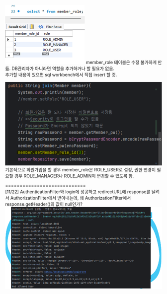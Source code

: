 ![img.png](img.png)
member_role 테이블은 수정 불가하게 만듦. DB관리자가 아니라면 역할을 추가하거나 할 필요가 없음.\
추가할 내용이 있으면 sql workbench에서 직접 insert 할 것.

![img_1.png](img_1.png)
기본적으로 회원가입을 할 경우 member_role은 ROLE_USER로 설정,
권한 변경이 필요할 경우 ROLE_MANAGER나 ROLE_ADMIN이 변경할 수 있도록 함.


============================\
[11/22]
AuthenticationFilter와
login에 성공하고 redirectURL에 response를 날려서
AuthorizationFilter에서 받아내는데,
왜 AuthorizationFilter에서 response.getHeader()의 값이 null인가?
![img_2.png](img_2.png)